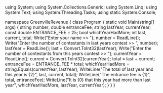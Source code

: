 using System;
using System.Collections.Generic;
using System.Linq;
using System.Text;
using System.Threading.Tasks;
using static System.Console;

namespace GreenvilleRevenue
{
    class Program
    {
        static void Main(string[] args)
        {
            string number;
            double entranceFee;
            string lastYear, currentYear;
            const double ENTRANCE_FEE = 25;
            bool whichYearHadMore;
            int last, current, total;
            Write("Enter your name >> ");
            number = ReadLine();
            Write("Enter the number of contestants in last years contest >> ", number);
            lastYear = ReadLine();
            last = Convert.ToInt32(lastYear);
            Write("Enter the number of contestants from this years contest >> ");
            currentYear = ReadLine();
            current = Convert.ToInt32(currentYear);
            total = last + current;
            entranceFee = ENTRANCE_FEE * total;
            whichYearHadMore = string.Equals(currentYear, lastYear);
            WriteLine("The total of last year and this year is {2}", last, current, total);
            WriteLine("The entrance fee is {1}", total, entranceFee);
            WriteLine("It is {0} that this year had more than last year",
                whichYearHadMore, lastYear, currentYear);
        }
    }
}
